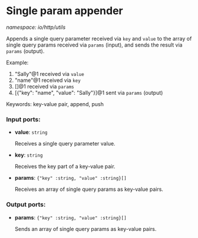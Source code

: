 # Single param appender

_namespace: io/http/utils_

Appends a single query parameter received via `key` and `value` to the array of single query params received via `params` (input), and sends the result via `params` (output).

Example:
1. "Sally"@1 received via `value`
2. "name"@1 received via `key`
3. []@1 received via `params`
4. [{"key": "name", "value": "Sally"}]@1 sent via `params` (output)

Keywords: key-value pair, append, push

### Input ports:

* __value__: ` string `

    Receives a single query parameter value.


* __key__: ` string `

    Receives the key part of a key-value pair.


* __params__: ` {"key" :string, "value" :string}[] `

    Receives an array of single query params as key-value pairs.

### Output ports:

* __params__: ` {"key" :string, "value" :string}[] `

    Sends an array of single query params as key-value pairs.

